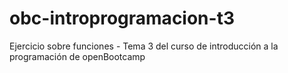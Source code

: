 # obc-introprogramacion-t3
Ejercicio sobre funciones - Tema 3 del curso de introducción a la programación de openBootcamp
